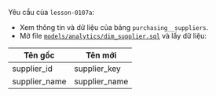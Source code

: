 Yêu cầu của `lesson-0107a`:
- Xem thông tin và dữ liệu của bảng `purchasing__suppliers`.
- Mở file [`models/analytics/dim_supplier.sql`](../models/analytics/dim_supplier.sql) và lấy dữ liệu:

| Tên gốc       | Tên mới       |
|---------------|---------------|
| supplier_id   | supplier_key  |
| supplier_name | supplier_name |

